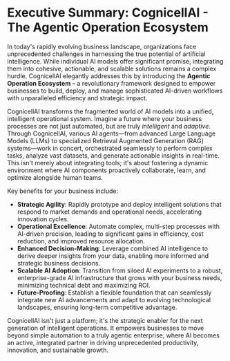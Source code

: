 # Executive Summary: CognicellAI - The Agentic Operation Ecosystem

In today's rapidly evolving business landscape, organizations face unprecedented challenges in harnessing the true potential of artificial intelligence. While individual AI models offer significant promise, integrating them into cohesive, actionable, and scalable solutions remains a complex hurdle. CognicellAI elegantly addresses this by introducing the **Agentic Operation Ecosystem** – a revolutionary framework designed to empower businesses to build, deploy, and manage sophisticated AI-driven workflows with unparalleled efficiency and strategic impact.

CognicellAI transforms the fragmented world of AI models into a unified, intelligent operational system. Imagine a future where your business processes are not just automated, but are truly *intelligent* and *adaptive*. Through CognicellAI, various AI agents—from advanced Large Language Models (LLMs) to specialized Retrieval Augmented Generation (RAG) systems—work in concert, orchestrated seamlessly to perform complex tasks, analyze vast datasets, and generate actionable insights in real-time. This isn't merely about integrating tools; it's about fostering a dynamic environment where AI components proactively collaborate, learn, and optimize alongside human teams.

Key benefits for your business include:

*   **Strategic Agility**: Rapidly prototype and deploy intelligent solutions that respond to market demands and operational needs, accelerating innovation cycles.
*   **Operational Excellence**: Automate complex, multi-step processes with AI-driven precision, leading to significant gains in efficiency, cost reduction, and improved resource allocation.
*   **Enhanced Decision-Making**: Leverage combined AI intelligence to derive deeper insights from your data, enabling more informed and strategic business decisions.
*   **Scalable AI Adoption**: Transition from siloed AI experiments to a robust, enterprise-grade AI infrastructure that grows with your business needs, minimizing technical debt and maximizing ROI.
*   **Future-Proofing**: Establish a flexible foundation that can seamlessly integrate new AI advancements and adapt to evolving technological landscapes, ensuring long-term competitive advantage.

CognicellAI isn't just a platform; it's the strategic enabler for the next generation of intelligent operations. It empowers businesses to move beyond simple automation to a truly agentic enterprise, where AI becomes an active, integrated partner in driving unprecedented productivity, innovation, and sustainable growth.